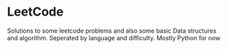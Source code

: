 # LeetCode
Solutions to some leetcode problems and also some basic Data structures and algorithm. Seperated by language and difficulty. Mostly Python for now
